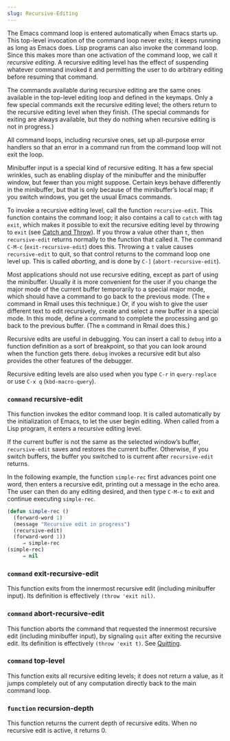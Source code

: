 ```yaml
---
slug: Recursive-Editing
---
```


The Emacs command loop is entered automatically when Emacs starts up. This top-level invocation of the command loop never exits; it keeps running as long as Emacs does. Lisp programs can also invoke the command loop. Since this makes more than one activation of the command loop, we call it *recursive editing*. A recursive editing level has the effect of suspending whatever command invoked it and permitting the user to do arbitrary editing before resuming that command.

The commands available during recursive editing are the same ones available in the top-level editing loop and defined in the keymaps. Only a few special commands exit the recursive editing level; the others return to the recursive editing level when they finish. (The special commands for exiting are always available, but they do nothing when recursive editing is not in progress.)

All command loops, including recursive ones, set up all-purpose error handlers so that an error in a command run from the command loop will not exit the loop.

Minibuffer input is a special kind of recursive editing. It has a few special wrinkles, such as enabling display of the minibuffer and the minibuffer window, but fewer than you might suppose. Certain keys behave differently in the minibuffer, but that is only because of the minibuffer’s local map; if you switch windows, you get the usual Emacs commands.

To invoke a recursive editing level, call the function `recursive-edit`. This function contains the command loop; it also contains a call to `catch` with tag `exit`, which makes it possible to exit the recursive editing level by throwing to `exit` (see [Catch and Throw](Catch-and-Throw)). If you throw a value other than `t`, then `recursive-edit` returns normally to the function that called it. The command `C-M-c` (`exit-recursive-edit`) does this. Throwing a `t` value causes `recursive-edit` to quit, so that control returns to the command loop one level up. This is called *aborting*, and is done by `C-]` (`abort-recursive-edit`).

Most applications should not use recursive editing, except as part of using the minibuffer. Usually it is more convenient for the user if you change the major mode of the current buffer temporarily to a special major mode, which should have a command to go back to the previous mode. (The `e` command in Rmail uses this technique.) Or, if you wish to give the user different text to edit recursively, create and select a new buffer in a special mode. In this mode, define a command to complete the processing and go back to the previous buffer. (The `m` command in Rmail does this.)

Recursive edits are useful in debugging. You can insert a call to `debug` into a function definition as a sort of breakpoint, so that you can look around when the function gets there. `debug` invokes a recursive edit but also provides the other features of the debugger.

Recursive editing levels are also used when you type `C-r` in `query-replace` or use `C-x q` (`kbd-macro-query`).

### <span className="tag command">`command`</span> **recursive-edit**

This function invokes the editor command loop. It is called automatically by the initialization of Emacs, to let the user begin editing. When called from a Lisp program, it enters a recursive editing level.

If the current buffer is not the same as the selected window’s buffer, `recursive-edit` saves and restores the current buffer. Otherwise, if you switch buffers, the buffer you switched to is current after `recursive-edit` returns.

In the following example, the function `simple-rec` first advances point one word, then enters a recursive edit, printing out a message in the echo area. The user can then do any editing desired, and then type `C-M-c` to exit and continue executing `simple-rec`.

```lisp
(defun simple-rec ()
  (forward-word 1)
  (message "Recursive edit in progress")
  (recursive-edit)
  (forward-word 1))
     ⇒ simple-rec
(simple-rec)
     ⇒ nil
```

### <span className="tag command">`command`</span> **exit-recursive-edit**

This function exits from the innermost recursive edit (including minibuffer input). Its definition is effectively `(throw 'exit nil)`.

### <span className="tag command">`command`</span> **abort-recursive-edit**

This function aborts the command that requested the innermost recursive edit (including minibuffer input), by signaling `quit` after exiting the recursive edit. Its definition is effectively `(throw 'exit t)`. See [Quitting](Quitting).

### <span className="tag command">`command`</span> **top-level**

This function exits all recursive editing levels; it does not return a value, as it jumps completely out of any computation directly back to the main command loop.

### <span className="tag function">`function`</span> **recursion-depth**

This function returns the current depth of recursive edits. When no recursive edit is active, it returns 0.
